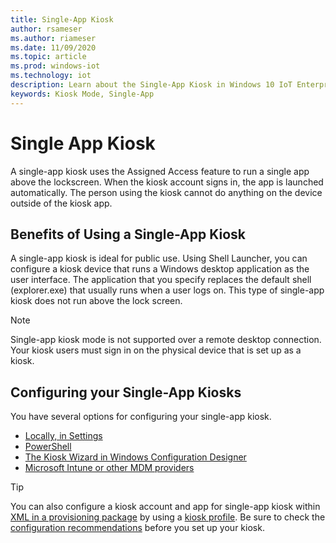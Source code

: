 ```yaml
---
title: Single-App Kiosk
author: rsameser
ms.author: riameser
ms.date: 11/09/2020
ms.topic: article
ms.prod: windows-iot
ms.technology: iot
description: Learn about the Single-App Kiosk in Windows 10 IoT Enterprise.
keywords: Kiosk Mode, Single-App
---
```

# Single App Kiosk
A single-app kiosk uses the Assigned Access feature to run a single app above the lockscreen. When the kiosk account signs in, the app is launched automatically. The person using the kiosk cannot do anything on the device outside of the kiosk app.

## Benefits of Using a Single-App Kiosk
A single-app kiosk is ideal for public use. Using Shell Launcher, you can configure a kiosk device that runs a Windows desktop application as the user interface. The application that you specify replaces the default shell (explorer.exe) that usually runs when a user logs on. This type of single-app kiosk does not run above the lock screen.

> [!NOTE]
> Single-app kiosk mode is not supported over a remote desktop connection. Your kiosk users must sign in on the physical device that is set up as a kiosk.

## Configuring your Single-App Kiosks
You have several options for configuring your single-app kiosk.
* [Locally, in Settings](https://docs.microsoft.com/windows/configuration/kiosk-single-app#local)
* [PowerShell](https://docs.microsoft.com/windows/configuration/kiosk-single-app#powershell)
* [The Kiosk Wizard in Windows Configuration Designer](https://docs.microsoft.com/windows/configuration/kiosk-single-app#wizard)
* [Microsoft Intune or other MDM providers](https://docs.microsoft.com/windows/configuration/kiosk-single-app#mdm)

> [!TIP]
> You can also configure a kiosk account and app for single-app kiosk within [XML in a provisioning package](https://docs.microsoft.com/windows/configuration/lock-down-windows-10-to-specific-apps) by using a [kiosk profile](https://docs.microsoft.com/windows/configuration/lock-down-windows-10-to-specific-apps#profile). Be sure to check the [configuration recommendations](https://docs.microsoft.com/windows/configuration/kiosk-prepare) before you set up your kiosk.
